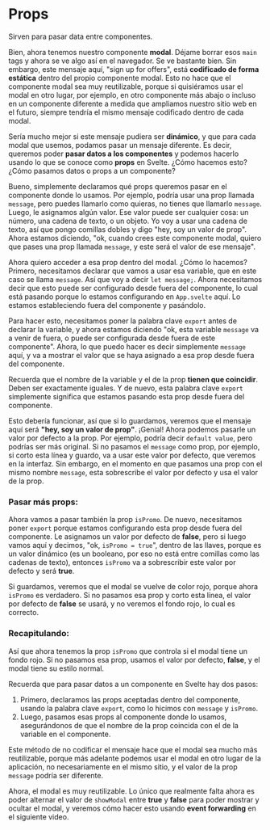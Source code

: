 # Props

Sirven para pasar data entre componentes.

Bien, ahora tenemos nuestro componente **modal**. Déjame borrar esos `main` tags y ahora se ve algo así en el navegador. Se ve bastante bien. Sin embargo, este mensaje aquí, "sign up for offers", está **codificado de forma estática** dentro del propio componente modal. Esto no hace que el componente modal sea muy reutilizable, porque si quisiéramos usar el modal en otro lugar, por ejemplo, en otro componente más abajo o incluso en un componente diferente a medida que ampliamos nuestro sitio web en el futuro, siempre tendría el mismo mensaje codificado dentro de cada modal.

Sería mucho mejor si este mensaje pudiera ser **dinámico**, y que para cada modal que usemos, podamos pasar un mensaje diferente. Es decir, queremos poder **pasar datos a los componentes** y podemos hacerlo usando lo que se conoce como **props** en Svelte. ¿Cómo hacemos esto? ¿Cómo pasamos datos o props a un componente?

Bueno, simplemente declaramos qué props queremos pasar en el componente donde lo usamos. Por ejemplo, podría usar una prop llamada `message`, pero puedes llamarlo como quieras, no tienes que llamarlo `message`. Luego, le asignamos algún valor. Ese valor puede ser cualquier cosa: un número, una cadena de texto, o un objeto. Yo voy a usar una cadena de texto, así que pongo comillas dobles y digo "hey, soy un valor de prop". Ahora estamos diciendo, "ok, cuando crees este componente modal, quiero que pases una prop llamada `message`, y este será el valor de ese mensaje".

Ahora quiero acceder a esa prop dentro del modal. ¿Cómo lo hacemos? Primero, necesitamos declarar que vamos a usar esa variable, que en este caso se llama `message`. Así que voy a decir `let message;`. Ahora necesitamos decir que esto puede ser configurado desde fuera del componente, lo cual está pasando porque lo estamos configurando en `App.svelte` aquí. Lo estamos estableciendo fuera del componente y pasándolo.

Para hacer esto, necesitamos poner la palabra clave `export` antes de declarar la variable, y ahora estamos diciendo "ok, esta variable `message` va a venir de fuera, o puede ser configurada desde fuera de este componente". Ahora, lo que puedo hacer es decir simplemente `message` aquí, y va a mostrar el valor que se haya asignado a esa prop desde fuera del componente.

Recuerda que el nombre de la variable y el de la prop **tienen que coincidir**. Deben ser exactamente iguales. Y de nuevo, esta palabra clave `export` simplemente significa que estamos pasando esta prop desde fuera del componente.

Esto debería funcionar, así que si lo guardamos, veremos que el mensaje aquí será **"hey, soy un valor de prop"**. ¡Genial! Ahora podemos pasarle un valor por defecto a la prop. Por ejemplo, podría decir `default value`, pero podrías ser más original. Si no pasamos el `message` como prop, por ejemplo, si corto esta línea y guardo, va a usar este valor por defecto, que veremos en la interfaz. Sin embargo, en el momento en que pasamos una prop con el mismo nombre `message`, esta sobrescribe el valor por defecto y usa el valor de la prop.

### Pasar más props:

Ahora vamos a pasar también la prop `isPromo`. De nuevo, necesitamos poner `export` porque estamos configurando esta prop desde fuera del componente. Le asignamos un valor por defecto de **false**, pero si luego vamos aquí y decimos, "ok, `isPromo = true`", dentro de las llaves, porque es un valor dinámico (es un booleano, por eso no está entre comillas como las cadenas de texto), entonces `isPromo` va a sobrescribir este valor por defecto y será **true**.

Si guardamos, veremos que el modal se vuelve de color rojo, porque ahora `isPromo` es verdadero. Si no pasamos esa prop y corto esta línea, el valor por defecto de **false** se usará, y no veremos el fondo rojo, lo cual es correcto.

### Recapitulando:

Así que ahora tenemos la prop `isPromo` que controla si el modal tiene un fondo rojo. Si no pasamos esa prop, usamos el valor por defecto, **false**, y el modal tiene su estilo normal.

Recuerda que para pasar datos a un componente en Svelte hay dos pasos:

1. Primero, declaramos las props aceptadas dentro del componente, usando la palabra clave `export`, como lo hicimos con `message` y `isPromo`.
2. Luego, pasamos esas props al componente donde lo usamos, asegurándonos de que el nombre de la prop coincida con el de la variable en el componente.

Este método de no codificar el mensaje hace que el modal sea mucho más reutilizable, porque más adelante podemos usar el modal en otro lugar de la aplicación, no necesariamente en el mismo sitio, y el valor de la prop `message` podría ser diferente.

Ahora, el modal es muy reutilizable. Lo único que realmente falta ahora es poder alternar el valor de `showModal` entre **true** y **false** para poder mostrar y ocultar el modal, y veremos cómo hacer esto usando **event forwarding** en el siguiente video.
